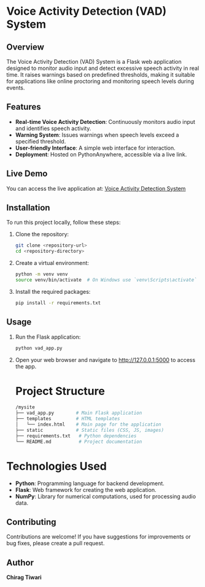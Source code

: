 # Voice Activity Detection (VAD) System

## Overview

The Voice Activity Detection (VAD) System is a Flask web application designed to monitor audio input and detect excessive speech activity in real time. It raises warnings based on predefined thresholds, making it suitable for applications like online proctoring and monitoring speech levels during events.

## Features

- **Real-time Voice Activity Detection**: Continuously monitors audio input and identifies speech activity.
- **Warning System**: Issues warnings when speech levels exceed a specified threshold.
- **User-friendly Interface**: A simple web interface for interaction.
- **Deployment**: Hosted on PythonAnywhere, accessible via a live link.

## Live Demo

You can access the live application at: [Voice Activity Detection System](https://chiragtiwari6842.pythonanywhere.com/)

## Installation

To run this project locally, follow these steps:

1. Clone the repository:
   ```bash
   git clone <repository-url>
   cd <repository-directory>

2. Create a virtual environment:
    ```bash
    python -m venv venv
    source venv/bin/activate  # On Windows use `venv\Scripts\activate`

3. Install the required packages:
    ```bash
    pip install -r requirements.txt

## Usage

1. Run the Flask application:
    ```bash
    python vad_app.py

2. Open your web browser and navigate to http://127.0.0.1:5000 to access the app.


   # Project Structure
   ```bash
   /mysite
   ├── vad_app.py        # Main Flask application
   ├── templates         # HTML templates
   │   └── index.html    # Main page for the application
   ├── static            # Static files (CSS, JS, images)
   ├── requirements.txt   # Python dependencies
   └── README.md          # Project documentation

# Technologies Used

- **Python**: Programming language for backend development.
- **Flask**: Web framework for creating the web application.
- **NumPy**: Library for numerical computations, used for processing audio data.

## Contributing

Contributions are welcome! If you have suggestions for improvements or bug fixes, please create a pull request.

## Author

**Chirag Tiwari**
